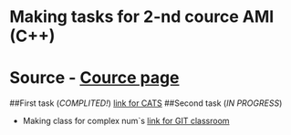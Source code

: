 # Making tasks for 2-nd cource AMI (C++)
# Source - [Cource page](https://imcs.dvfu.ru/cats/?f=wiki;name=cpp-course-2020)
##First task (*COMPLITED!*)
[link for CATS](https://imcs.dvfu.ru/cats/?f=problems;cid=4917802;sid=5nM8AIRq4kwyw7bmLYLbI8ZiVfJSUW)
##Second task (*IN PROGRESS*)
- Making class for complex num`s 
[link for GIT classroom](https://classroom.github.com/assignment-invitations/d3cb714692f478c2fc41b88d98e146b0/status)
